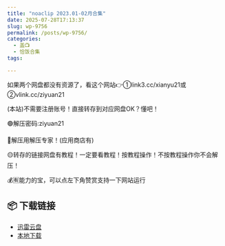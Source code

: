 ```yaml
---
title: "noaclip 2023.01-02月合集"
date: 2025-07-28T17:13:37
slug: wp-9756
permalink: /posts/wp-9756/
categories:
  - 盖📺
  - 恰饭合集
tags:

---
```


如果两个网盘都没有资源了，看这个网站👉①link3.cc/xianyu21或②vlink.cc/ziyuan21

(本站)不需要注册账号！直接转存到对应网盘OK？懂吧！

🟢解压密码:ziyuan21

🔵解压用解压专家！(应用商店有)

🟡转存的链接网盘有教程！一定要看教程！按教程操作！不按教程操作你不会解压！

💰🈶能力的宝，可以点左下角赞赏支持一下网站运行

## 📦 下载链接
- [迅雷云盘](https://blziyuan21.com/pay-download/9756?key=07baf2be73&down_id=0)
- [本地下载](https://blziyuan21.com/pay-download/9756?key=07baf2be73&down_id=1)

